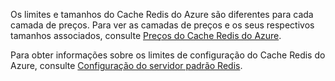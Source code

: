 Os limites e tamanhos do Cache Redis do Azure são diferentes para cada camada de preços. Para ver as camadas de preços e os seus respectivos tamanhos associados, consulte [Preços do Cache Redis do Azure](http://azure.microsoft.com/pricing/details/cache/).

Para obter informações sobre os limites de configuração do Cache Redis do Azure, consulte [Configuração do servidor padrão Redis](redis-cache/cache-configure.md#default-redis-server-configuration).

<!---HONumber=July15_HO4-->